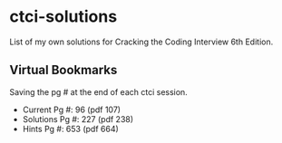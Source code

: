 # ctci-solutions
List of my own solutions for Cracking the Coding Interview 6th Edition.

## Virtual Bookmarks
Saving the pg # at the end of each ctci session.
* Current Pg #: 96 (pdf 107)
* Solutions Pg #: 227 (pdf 238)
* Hints Pg #: 653 (pdf 664)